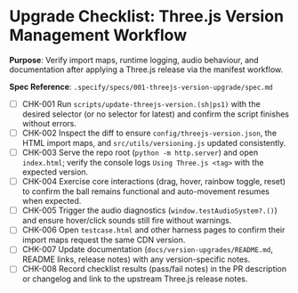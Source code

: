 # Upgrade Checklist: Three.js Version Management Workflow

**Purpose**: Verify import maps, runtime logging, audio behaviour, and documentation after applying a Three.js release via the manifest workflow.

**Spec Reference**: `.specify/specs/001-threejs-version-upgrade/spec.md`

- [ ] CHK-001 Run `scripts/update-threejs-version.(sh|ps1)` with the desired selector (or no selector for latest) and confirm the script finishes without errors.
- [ ] CHK-002 Inspect the diff to ensure `config/threejs-version.json`, the HTML import maps, and `src/utils/versioning.js` updated consistently.
- [ ] CHK-003 Serve the repo root (`python -m http.server`) and open `index.html`; verify the console logs `Using Three.js <tag>` with the expected version.
- [ ] CHK-004 Exercise core interactions (drag, hover, rainbow toggle, reset) to confirm the ball remains functional and auto-movement resumes when expected.
- [ ] CHK-005 Trigger the audio diagnostics (`window.testAudioSystem?.()`) and ensure hover/click sounds still fire without warnings.
- [ ] CHK-006 Open `testcase.html` and other harness pages to confirm their import maps request the same CDN version.
- [ ] CHK-007 Update documentation (`docs/version-upgrades/README.md`, README links, release notes) with any version-specific notes.
- [ ] CHK-008 Record checklist results (pass/fail notes) in the PR description or changelog and link to the upstream Three.js release notes.
